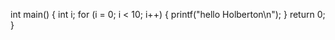 
int main()
{
  int i;
  for (i = 0; i < 10; i++)
  {
    printf("hello Holberton\n");
  }
  return 0;
}
